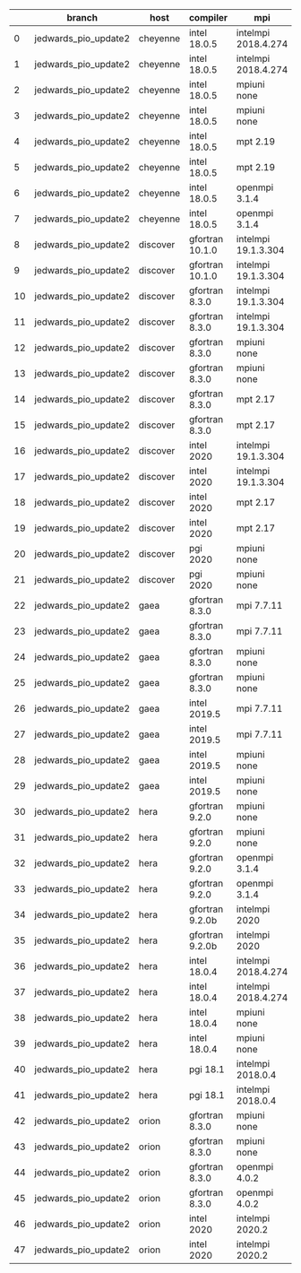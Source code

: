 |    | branch               | host     | compiler        | mpi                 | netcdf      | o_g   | os     | build   | u_pass   | u_fail   | s_pass   | s_fail   | e_pass   | e_fail   | nuopc_pass   | nuopc_fail   | artifacts_hash                                                                                                                                                                 | modified                   |
|----|----------------------|----------|-----------------|---------------------|-------------|-------|--------|---------|----------|----------|----------|----------|----------|----------|--------------|--------------|--------------------------------------------------------------------------------------------------------------------------------------------------------------------------------|----------------------------|
|  0 | jedwards_pio_update2 | cheyenne | intel 18.0.5    | intelmpi 2018.4.274 | 4.6.3 4.4.4 | O     | Linux  | pass    | 13647    | 0        | 49       | 0        | 80       | 0        | 50           | 0            | [artifacts](https://github.com/esmf-org/esmf-test-artifacts/tree/d5fad90630f60f2cf74ea6aa75348d1a9f74b447/jedwards_pio_update2/cheyenne/intel/18.0.5/O/intelmpi/2018.4.274)    | 2022-03-10 22:09:07.304080 |
|  1 | jedwards_pio_update2 | cheyenne | intel 18.0.5    | intelmpi 2018.4.274 | 4.6.3 4.4.4 | g     | Linux  | pass    | 13647    | 0        | 49       | 0        | 80       | 0        | 50           | 0            | [artifacts](https://github.com/esmf-org/esmf-test-artifacts/tree/2693ed0a22417e3bdf3c4d12846b6bb084fe0ac1/jedwards_pio_update2/cheyenne/intel/18.0.5/g/intelmpi/2018.4.274)    | 2022-03-10 22:09:07.304065 |
|  2 | jedwards_pio_update2 | cheyenne | intel 18.0.5    | mpiuni none         | 4.8.1 4.5.3 | O     | Linux  | pass    | 12121    | 0        | 8        | 0        | 43       | 0        | 0            | 50           | [artifacts](https://github.com/esmf-org/esmf-test-artifacts/tree/557eec6c6030dc0d403b4b5365751544cc7edf67/jedwards_pio_update2/cheyenne/intel/18.0.5/O/mpiuni/none)            | 2022-03-10 22:09:07.304058 |
|  3 | jedwards_pio_update2 | cheyenne | intel 18.0.5    | mpiuni none         | 4.8.1 4.5.3 | g     | Linux  | pass    | 12121    | 0        | 8        | 0        | 43       | 0        | 0            | 50           | [artifacts](https://github.com/esmf-org/esmf-test-artifacts/tree/8359486b02c1bd45f66e4548c62acfd16eca278b/jedwards_pio_update2/cheyenne/intel/18.0.5/g/mpiuni/none)            | 2022-03-10 22:09:07.304031 |
|  4 | jedwards_pio_update2 | cheyenne | intel 18.0.5    | mpt 2.19            | 4.6.3 4.4.4 | O     | Linux  | pass    | 13647    | 0        | 49       | 0        | 80       | 0        | 0            | 50           | [artifacts](https://github.com/esmf-org/esmf-test-artifacts/tree/9a271a153d2f4624a5503106f60b38a48682cc7e/jedwards_pio_update2/cheyenne/intel/18.0.5/O/mpt/2.19)               | 2022-03-10 22:09:07.304075 |
|  5 | jedwards_pio_update2 | cheyenne | intel 18.0.5    | mpt 2.19            | 4.6.3 4.4.4 | g     | Linux  | pass    | 13647    | 0        | 49       | 0        | 80       | 0        | 0            | 50           | [artifacts](https://github.com/esmf-org/esmf-test-artifacts/tree/e6c070db3f340bd0258a6f7407ce9be2786e3f45/jedwards_pio_update2/cheyenne/intel/18.0.5/g/mpt/2.19)               | 2022-03-10 22:09:07.304070 |
|  6 | jedwards_pio_update2 | cheyenne | intel 18.0.5    | openmpi 3.1.4       | 4.6.3 4.4.4 | O     | Linux  | pass    | 13647    | 0        | 49       | 0        | 80       | 0        | 50           | 0            | [artifacts](https://github.com/esmf-org/esmf-test-artifacts/tree/963daedf6a6531b1ceea51852bb76343a4403c6a/jedwards_pio_update2/cheyenne/intel/18.0.5/O/openmpi/3.1.4)          | 2022-03-10 22:09:07.304085 |
|  7 | jedwards_pio_update2 | cheyenne | intel 18.0.5    | openmpi 3.1.4       | 4.6.3 4.4.4 | g     | Linux  | pass    | 13647    | 0        | 49       | 0        | 80       | 0        | 50           | 0            | [artifacts](https://github.com/esmf-org/esmf-test-artifacts/tree/457106cec7fab40fe2744d68369f41067b0336a6/jedwards_pio_update2/cheyenne/intel/18.0.5/g/openmpi/3.1.4)          | 2022-03-10 22:09:07.304089 |
|  8 | jedwards_pio_update2 | discover | gfortran 10.1.0 | intelmpi 19.1.3.304 | N/A N/A     | O     | Linux  | pass    | 13632    | 15       | 49       | 0        | 80       | 0        | 50           | 0            | [artifacts](https://github.com/esmf-org/esmf-test-artifacts/tree/9db2e930853820496e075978f79a1bb1a24fd354/jedwards_pio_update2/discover/gfortran/10.1.0/O/intelmpi/19.1.3.304) | 2022-03-10 22:13:25.514304 |
|  9 | jedwards_pio_update2 | discover | gfortran 10.1.0 | intelmpi 19.1.3.304 | N/A N/A     | g     | Linux  | pass    | 13632    | 15       | 49       | 0        | 80       | 0        | 50           | 0            | [artifacts](https://github.com/esmf-org/esmf-test-artifacts/tree/af9d3f771d239db894ba4255684c4bd194b3555d/jedwards_pio_update2/discover/gfortran/10.1.0/g/intelmpi/19.1.3.304) | 2022-03-10 22:13:25.514220 |
| 10 | jedwards_pio_update2 | discover | gfortran 8.3.0  | intelmpi 19.1.3.304 | N/A N/A     | O     | Linux  | pass    | 13632    | 15       | 49       | 0        | 80       | 0        | 50           | 0            | [artifacts](https://github.com/esmf-org/esmf-test-artifacts/tree/70248e846a4813f28a601673e89c84509cd921fe/jedwards_pio_update2/discover/gfortran/8.3.0/O/intelmpi/19.1.3.304)  | 2022-03-10 22:13:25.514260 |
| 11 | jedwards_pio_update2 | discover | gfortran 8.3.0  | intelmpi 19.1.3.304 | N/A N/A     | g     | Linux  | pass    | 13632    | 15       | 49       | 0        | 80       | 0        | 50           | 0            | [artifacts](https://github.com/esmf-org/esmf-test-artifacts/tree/ae30b8fd3b55a7a91d8f61a324a5811dc71537c3/jedwards_pio_update2/discover/gfortran/8.3.0/g/intelmpi/19.1.3.304)  | 2022-03-10 22:13:25.514275 |
| 12 | jedwards_pio_update2 | discover | gfortran 8.3.0  | mpiuni none         | N/A N/A     | O     | Linux  | pass    | 12121    | 0        | 8        | 0        | 43       | 0        | 0            | 50           | [artifacts](https://github.com/esmf-org/esmf-test-artifacts/tree/e9f21929e76b1037b018810923e2215eaa692c34/jedwards_pio_update2/discover/gfortran/8.3.0/O/mpiuni/none)          | 2022-03-10 22:13:25.514255 |
| 13 | jedwards_pio_update2 | discover | gfortran 8.3.0  | mpiuni none         | N/A N/A     | g     | Linux  | pass    | 12121    | 0        | 8        | 0        | 43       | 0        | 0            | 50           | [artifacts](https://github.com/esmf-org/esmf-test-artifacts/tree/c7b35e024e2dce8752f3ad989b1c0c9b5c9e6f48/jedwards_pio_update2/discover/gfortran/8.3.0/g/mpiuni/none)          | 2022-03-10 22:13:25.514308 |
| 14 | jedwards_pio_update2 | discover | gfortran 8.3.0  | mpt 2.17            | N/A N/A     | O     | Linux  | pass    | 13647    | 0        | 49       | 0        | 80       | 0        | 46           | 4            | [artifacts](https://github.com/esmf-org/esmf-test-artifacts/tree/c1e4d22ccb142219ad1f7baf4fd1e89c6319bf99/jedwards_pio_update2/discover/gfortran/8.3.0/O/mpt/2.17)             | 2022-03-10 22:13:25.514265 |
| 15 | jedwards_pio_update2 | discover | gfortran 8.3.0  | mpt 2.17            | N/A N/A     | g     | Linux  | pass    | 13647    | 0        | 49       | 0        | 80       | 0        | 46           | 4            | [artifacts](https://github.com/esmf-org/esmf-test-artifacts/tree/41dc43859ac418e84440be2b1042b20954fe1c8b/jedwards_pio_update2/discover/gfortran/8.3.0/g/mpt/2.17)             | 2022-03-10 22:13:25.514299 |
| 16 | jedwards_pio_update2 | discover | intel 2020      | intelmpi 19.1.3.304 | 4.8.0 4.5.4 | O     | Linux  | pass    | 13647    | 0        | 49       | 0        | 80       | 0        | 50           | 0            | [artifacts](https://github.com/esmf-org/esmf-test-artifacts/tree/a3ab11cb6e3f7b3a212e9f1e54de8311b5673611/jedwards_pio_update2/discover/intel/2020/O/intelmpi/19.1.3.304)      | 2022-03-10 22:13:25.514295 |
| 17 | jedwards_pio_update2 | discover | intel 2020      | intelmpi 19.1.3.304 | 4.8.0 4.5.4 | g     | Linux  | pass    | 13647    | 0        | 49       | 0        | 80       | 0        | 50           | 0            | [artifacts](https://github.com/esmf-org/esmf-test-artifacts/tree/e1387db313b7b3a339c6555ec77347579c038478/jedwards_pio_update2/discover/intel/2020/g/intelmpi/19.1.3.304)      | 2022-03-10 22:13:25.514283 |
| 18 | jedwards_pio_update2 | discover | intel 2020      | mpt 2.17            | 4.8.0 4.5.4 | O     | Linux  | fail    | fail     | fail     | fail     | fail     | fail     | fail     | 0            | 50           | [artifacts](https://github.com/esmf-org/esmf-test-artifacts/tree/10bed8aeb0ed710a4ea98e2dfe0228cae8664610/jedwards_pio_update2/discover/intel/2020/O/mpt/2.17)                 | 2022-03-10 22:13:25.514279 |
| 19 | jedwards_pio_update2 | discover | intel 2020      | mpt 2.17            | 4.8.0 4.5.4 | g     | Linux  | fail    | fail     | fail     | fail     | fail     | fail     | fail     | 0            | 50           | [artifacts](https://github.com/esmf-org/esmf-test-artifacts/tree/27cf487d5293c6bd7c74c4ec48f876c8b1561abc/jedwards_pio_update2/discover/intel/2020/g/mpt/2.17)                 | 2022-03-10 22:13:25.514248 |
| 20 | jedwards_pio_update2 | discover | pgi 2020        | mpiuni none         | N/A N/A     | O     | Linux  | pass    | 11499    | 622      | 6        | 2        | 40       | 3        | 0            | 50           | [artifacts](https://github.com/esmf-org/esmf-test-artifacts/tree/fa109eb1c27716bddd437141ca2d32c2bc569c35/jedwards_pio_update2/discover/pgi/2020/O/mpiuni/none)                | 2022-03-10 22:13:25.514313 |
| 21 | jedwards_pio_update2 | discover | pgi 2020        | mpiuni none         | N/A N/A     | g     | Linux  | pass    | 11499    | 622      | 4        | 4        | 40       | 3        | 0            | 50           | [artifacts](https://github.com/esmf-org/esmf-test-artifacts/tree/4daad493933acc7cf21ff567de60c5939046ad6a/jedwards_pio_update2/discover/pgi/2020/g/mpiuni/none)                | 2022-03-10 22:13:25.514270 |
| 22 | jedwards_pio_update2 | gaea     | gfortran 8.3.0  | mpi 7.7.11          | 4.6.3 4.4.5 | O     | Unicos | pass    | 13646    | 1        | 49       | 0        | 80       | 0        | 47           | 3            | [artifacts](https://github.com/esmf-org/esmf-test-artifacts/tree/72ddfd33c8ed6c63234200c1a3ad27c1594d4a9b/jedwards_pio_update2/gaea/gfortran/8.3.0/O/mpi/7.7.11)               | 2022-03-10 22:15:06.668852 |
| 23 | jedwards_pio_update2 | gaea     | gfortran 8.3.0  | mpi 7.7.11          | 4.6.3 4.4.5 | g     | Unicos | pass    | 13646    | 1        | 49       | 0        | 80       | 0        | 47           | 3            | [artifacts](https://github.com/esmf-org/esmf-test-artifacts/tree/f149610544cc91b452aa9c38e6bf778cfdd920bf/jedwards_pio_update2/gaea/gfortran/8.3.0/g/mpi/7.7.11)               | 2022-03-10 22:15:06.668910 |
| 24 | jedwards_pio_update2 | gaea     | gfortran 8.3.0  | mpiuni none         | 4.6.3 4.4.5 | O     | Unicos | pass    | 12121    | 0        | 8        | 0        | 43       | 0        | 0            | 50           | [artifacts](https://github.com/esmf-org/esmf-test-artifacts/tree/49f634f256ea557e39a8b87f4604923bef727986/jedwards_pio_update2/gaea/gfortran/8.3.0/O/mpiuni/none)              | 2022-03-10 22:15:06.668891 |
| 25 | jedwards_pio_update2 | gaea     | gfortran 8.3.0  | mpiuni none         | 4.6.3 4.4.5 | g     | Unicos | pass    | 12121    | 0        | 8        | 0        | 43       | 0        | 0            | 50           | [artifacts](https://github.com/esmf-org/esmf-test-artifacts/tree/27efae480d104fa06ce1ea95f23fbf26683b6c27/jedwards_pio_update2/gaea/gfortran/8.3.0/g/mpiuni/none)              | 2022-03-10 22:15:06.668885 |
| 26 | jedwards_pio_update2 | gaea     | intel 2019.5    | mpi 7.7.11          | 4.6.3 4.4.5 | O     | Unicos | pass    | 13632    | 15       | 49       | 0        | 80       | 0        | 47           | 3            | [artifacts](https://github.com/esmf-org/esmf-test-artifacts/tree/e5f3048e9785a063182d7b04ba52e97b6efd9b59/jedwards_pio_update2/gaea/intel/2019.5/O/mpi/7.7.11)                 | 2022-03-10 22:15:06.668878 |
| 27 | jedwards_pio_update2 | gaea     | intel 2019.5    | mpi 7.7.11          | 4.6.3 4.4.5 | g     | Unicos | pass    | 13632    | 15       | 49       | 0        | 80       | 0        | 47           | 3            | [artifacts](https://github.com/esmf-org/esmf-test-artifacts/tree/9f638156b6504e739d5a0330d5a0e7341851501e/jedwards_pio_update2/gaea/intel/2019.5/g/mpi/7.7.11)                 | 2022-03-10 22:15:06.668905 |
| 28 | jedwards_pio_update2 | gaea     | intel 2019.5    | mpiuni none         | 4.6.3 4.4.5 | O     | Unicos | pass    | 12106    | 15       | 8        | 0        | 43       | 0        | 0            | 50           | [artifacts](https://github.com/esmf-org/esmf-test-artifacts/tree/de125f62b296789fd3f8eaf8a6a45bfc0360c4b2/jedwards_pio_update2/gaea/intel/2019.5/O/mpiuni/none)                | 2022-03-10 22:15:06.668900 |
| 29 | jedwards_pio_update2 | gaea     | intel 2019.5    | mpiuni none         | 4.6.3 4.4.5 | g     | Unicos | pass    | 12106    | 15       | 8        | 0        | 43       | 0        | 0            | 50           | [artifacts](https://github.com/esmf-org/esmf-test-artifacts/tree/82eb6617c957c70e1e7580b9b1b1d26719010c73/jedwards_pio_update2/gaea/intel/2019.5/g/mpiuni/none)                | 2022-03-10 22:15:06.668896 |
| 30 | jedwards_pio_update2 | hera     | gfortran 9.2.0  | mpiuni none         | 4.7.2 4.5.2 | O     | Linux  | pass    | 12121    | 0        | 8        | 0        | 43       | 0        | 0            | 50           | [artifacts](https://github.com/esmf-org/esmf-test-artifacts/tree/6e29b3a548c59d2aa53f75bf3f4f069827aff547/jedwards_pio_update2/hera/gfortran/9.2.0/O/mpiuni/none)              | 2022-03-10 21:17:15.132019 |
| 31 | jedwards_pio_update2 | hera     | gfortran 9.2.0  | mpiuni none         | 4.7.2 4.5.2 | g     | Linux  | pass    | 12121    | 0        | 8        | 0        | 43       | 0        | 0            | 50           | [artifacts](https://github.com/esmf-org/esmf-test-artifacts/tree/800f11f9d2ffa2336cf0611b6f5434ece9aed358/jedwards_pio_update2/hera/gfortran/9.2.0/g/mpiuni/none)              | 2022-03-10 21:17:15.131989 |
| 32 | jedwards_pio_update2 | hera     | gfortran 9.2.0  | openmpi 3.1.4       | 4.7.2 4.5.2 | O     | Linux  | fail    | fail     | fail     | fail     | fail     | fail     | fail     | 0            | 50           | [artifacts](https://github.com/esmf-org/esmf-test-artifacts/tree/2d194232b06a938e288dfd2f208f135adde9e7de/jedwards_pio_update2/hera/gfortran/9.2.0/O/openmpi/3.1.4)            | 2022-03-10 21:17:15.132001 |
| 33 | jedwards_pio_update2 | hera     | gfortran 9.2.0  | openmpi 3.1.4       | 4.7.2 4.5.2 | g     | Linux  | fail    | fail     | fail     | fail     | fail     | fail     | fail     | 0            | 50           | [artifacts](https://github.com/esmf-org/esmf-test-artifacts/tree/85865f668a8f44cd4a8f7385932a38fc5a719cf7/jedwards_pio_update2/hera/gfortran/9.2.0/g/openmpi/3.1.4)            | 2022-03-10 21:17:15.131973 |
| 34 | jedwards_pio_update2 | hera     | gfortran 9.2.0b | intelmpi 2020       | N/A N/A     | O     | Linux  | pass    | 0        | 8769     | 0        | 49       | 0        | 80       | 0            | 50           | [artifacts](https://github.com/esmf-org/esmf-test-artifacts/tree/2c7a85162bb0c7524fc270e48b94b73752178bbd/jedwards_pio_update2/hera/gfortran/9.2.0b/O/intelmpi/2020)           | 2022-03-10 21:17:15.131933 |
| 35 | jedwards_pio_update2 | hera     | gfortran 9.2.0b | intelmpi 2020       | N/A N/A     | g     | Linux  | pass    | 0        | 8769     | 0        | 49       | 0        | 80       | 0            | 50           | [artifacts](https://github.com/esmf-org/esmf-test-artifacts/tree/0ad07a29566fe5936f16d923cb2602669ff9aed6/jedwards_pio_update2/hera/gfortran/9.2.0b/g/intelmpi/2020)           | 2022-03-10 21:17:15.131979 |
| 36 | jedwards_pio_update2 | hera     | intel 18.0.4    | intelmpi 2018.4.274 | 4.7.0 4.4.5 | O     | Linux  | fail    | fail     | fail     | fail     | fail     | fail     | fail     | 0            | 50           | [artifacts](https://github.com/esmf-org/esmf-test-artifacts/tree/7b494be5b0d1583bcccfe18ce76637d134605d2a/jedwards_pio_update2/hera/intel/18.0.4/O/intelmpi/2018.4.274)        | 2022-03-10 21:17:15.132014 |
| 37 | jedwards_pio_update2 | hera     | intel 18.0.4    | intelmpi 2018.4.274 | 4.7.0 4.4.5 | g     | Linux  | fail    | fail     | fail     | fail     | fail     | fail     | fail     | 0            | 50           | [artifacts](https://github.com/esmf-org/esmf-test-artifacts/tree/d596ddc4ea44a1cbb777ed1fcb8d343e0327f138/jedwards_pio_update2/hera/intel/18.0.4/g/intelmpi/2018.4.274)        | 2022-03-10 21:17:15.131995 |
| 38 | jedwards_pio_update2 | hera     | intel 18.0.4    | mpiuni none         | 4.7.0 4.4.5 | O     | Linux  | pass    | 12121    | 0        | 8        | 0        | 43       | 0        | 0            | 50           | [artifacts](https://github.com/esmf-org/esmf-test-artifacts/tree/685a679f526d38d6f798f157e53cf6131072c091/jedwards_pio_update2/hera/intel/18.0.4/O/mpiuni/none)                | 2022-03-10 21:17:15.131984 |
| 39 | jedwards_pio_update2 | hera     | intel 18.0.4    | mpiuni none         | 4.7.0 4.4.5 | g     | Linux  | pass    | 12121    | 0        | 8        | 0        | 43       | 0        | 0            | 50           | [artifacts](https://github.com/esmf-org/esmf-test-artifacts/tree/076d35dc0eb74ef91ff340d7f0c9f93032143429/jedwards_pio_update2/hera/intel/18.0.4/g/mpiuni/none)                | 2022-03-10 21:17:15.131964 |
| 40 | jedwards_pio_update2 | hera     | pgi 18.1        | intelmpi 2018.0.4   | N/A N/A     | O     | Linux  | fail    | fail     | fail     | fail     | fail     | fail     | fail     | 0            | 50           | [artifacts](https://github.com/esmf-org/esmf-test-artifacts/tree/2381d9528eb1fd2f03306eef0d9ff4c70998d948/jedwards_pio_update2/hera/pgi/18.1/O/intelmpi/2018.0.4)              | 2022-03-10 21:17:15.132005 |
| 41 | jedwards_pio_update2 | hera     | pgi 18.1        | intelmpi 2018.0.4   | N/A N/A     | g     | Linux  | fail    | fail     | fail     | fail     | fail     | fail     | fail     | 0            | 50           | [artifacts](https://github.com/esmf-org/esmf-test-artifacts/tree/d46f524474440847ac1ce7c769bd2d63731f6058/jedwards_pio_update2/hera/pgi/18.1/g/intelmpi/2018.0.4)              | 2022-03-10 21:17:15.132010 |
| 42 | jedwards_pio_update2 | orion    | gfortran 8.3.0  | mpiuni none         | 4.7.4 4.5.3 | O     | Linux  | pass    | 12121    | 0        | 8        | 0        | 43       | 0        | 0            | 50           | [artifacts](https://github.com/esmf-org/esmf-test-artifacts/tree/9bbe3caba68bc0cd10c4726e81b680b79e9de190/jedwards_pio_update2/orion/gfortran/8.3.0/O/mpiuni/none)             | 2022-03-10 21:21:18.824627 |
| 43 | jedwards_pio_update2 | orion    | gfortran 8.3.0  | mpiuni none         | 4.7.4 4.5.3 | g     | Linux  | pass    | 12121    | 0        | 8        | 0        | 43       | 0        | 0            | 50           | [artifacts](https://github.com/esmf-org/esmf-test-artifacts/tree/4e6174d208296ab70806b7390c96a93660ffa1e6/jedwards_pio_update2/orion/gfortran/8.3.0/g/mpiuni/none)             | 2022-03-10 21:21:18.824636 |
| 44 | jedwards_pio_update2 | orion    | gfortran 8.3.0  | openmpi 4.0.2       | 4.7.4 4.5.3 | O     | Linux  | pass    | 13647    | 0        | 49       | 0        | 80       | 0        | 50           | 0            | [artifacts](https://github.com/esmf-org/esmf-test-artifacts/tree/fee14062330358169a46e9c6cff104c1b08de04c/jedwards_pio_update2/orion/gfortran/8.3.0/O/openmpi/4.0.2)           | 2022-03-10 21:21:18.824654 |
| 45 | jedwards_pio_update2 | orion    | gfortran 8.3.0  | openmpi 4.0.2       | 4.7.4 4.5.3 | g     | Linux  | pass    | 13647    | 0        | 49       | 0        | 80       | 0        | 50           | 0            | [artifacts](https://github.com/esmf-org/esmf-test-artifacts/tree/217c7a9d13922f0483abce9b304042a7e6a0a222/jedwards_pio_update2/orion/gfortran/8.3.0/g/openmpi/4.0.2)           | 2022-03-10 21:21:18.824649 |
| 46 | jedwards_pio_update2 | orion    | intel 2020      | intelmpi 2020.2     | 4.7.4 4.5.3 | O     | Linux  | pass    | pending  | pending  | pending  | pending  | pending  | pending  | pending      | pending      | [artifacts](https://github.com/esmf-org/esmf-test-artifacts/tree/7d5ba99b1e80c536fc9d3f2ade117eb1caf3e4a6/jedwards_pio_update2/orion/intel/2020/O/intelmpi/2020.2)             | 2022-03-10 21:21:18.824594 |
| 47 | jedwards_pio_update2 | orion    | intel 2020      | intelmpi 2020.2     | 4.7.4 4.5.3 | g     | Linux  | pass    | pending  | pending  | pending  | pending  | pending  | pending  | pending      | pending      | [artifacts](https://github.com/esmf-org/esmf-test-artifacts/tree/fc6b1a6b20949e3c8dc384cfd50be1e86fd4612b/jedwards_pio_update2/orion/intel/2020/g/intelmpi/2020.2)             | 2022-03-10 21:21:18.824642 |